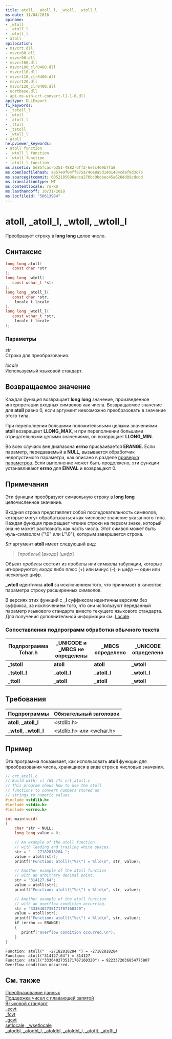 ```yaml
---
title: atoll, _atoll_l, _wtoll, _wtoll_l
ms.date: 11/04/2016
apiname:
- _wtoll
- _atoll_l
- _wtoll_l
- atoll
apilocation:
- msvcrt.dll
- msvcr80.dll
- msvcr90.dll
- msvcr100.dll
- msvcr100_clr0400.dll
- msvcr110.dll
- msvcr110_clr0400.dll
- msvcr120.dll
- msvcr120_clr0400.dll
- ucrtbase.dll
- api-ms-win-crt-convert-l1-1-0.dll
apitype: DLLExport
f1_keywords:
- _tstoll_l
- _wtoll
- _atoll_l
- _ttoll
- _tstoll
- _wtoll_l
- atoll
helpviewer_keywords:
- atoll function
- _wtoll_l function
- _wtoll function
- _atoll_l function
ms.assetid: 5e85fcac-b351-4882-bff2-6e7c469b7fa8
ms.openlocfilehash: a857e0f04ff875a740a8a5d1401484cdaf9d3c75
ms.sourcegitcommit: 6052185696adca270bc9bdbec45a626dd89cdcdd
ms.translationtype: MT
ms.contentlocale: ru-RU
ms.lasthandoff: 10/31/2018
ms.locfileid: "50613984"
---
```

# <a name="atoll-atolll-wtoll-wtolll"></a>atoll, _atoll_l, _wtoll, _wtoll_l

Преобразует строку в **long** **long** целое число.

## <a name="syntax"></a>Синтаксис

```C
long long atoll(
   const char *str
);
long long _wtoll(
   const wchar_t *str
);
long long _atoll_l(
   const char *str,
   _locale_t locale
);
long long _wtoll_l(
   const wchar_t *str,
   _locale_t locale
);
```

### <a name="parameters"></a>Параметры

*str*<br/>
Строка для преобразования.

*locale*<br/>
Используемый языковой стандарт.

## <a name="return-value"></a>Возвращаемое значение

Каждая функция возвращает **long** **long** значение, произведенное интерпретации входных символов как числа. Возвращаемое значение для **atoll** равно 0, если аргумент невозможно преобразовать в значение этого типа.

При переполнении большими положительными целыми значениями **atoll** возвращает **LLONG_MAX**, и при переполнении большими отрицательными целыми значениями, он возвращает **LLONG_MIN**.

Во всех случаях вне диапазона **errno** присваивается **ERANGE**. Если параметр, передаваемый в **NULL**, вызывается обработчик недопустимого параметра, как описано в разделе [проверка параметров](../../c-runtime-library/parameter-validation.md). Если выполнение может быть продолжено, эти функции устанавливают **errno** для **EINVAL** и возвращают 0.

## <a name="remarks"></a>Примечания

Эти функции преобразуют символьную строку в **long** **long** целочисленное значение.

Входная строка представляет собой последовательность символов, которые могут обрабатываться как числовое значение указанного типа. Каждая функция прекращает чтение строки на первом знаке, который она не может распознать как часть числа. Этот символ может быть нуль-символом ("\0" или L"\0"), которым завершается строка.

*Str* аргумент **atoll** имеет следующий вид:

> [*пробелы*] [*входа*] [*цифр*]

Объект *пробелы* состоит из пробелы или символы табуляции, которые игнорируются; *входа* либо плюс (+) или минус (–); и *цифр* — один или несколько цифр.

**_wtoll** идентична **atoll** за исключением того, что принимает в качестве параметра строку расширенных символов.

В версиях этих функций с **_l** суффиксом идентичны версиям без суффикса, за исключением того, что они используют переданный параметр языкового стандарта вместо текущего языкового стандарта. Для получения дополнительной информации см. [Locale](../../c-runtime-library/locale.md).

### <a name="generic-text-routine-mappings"></a>Сопоставления подпрограмм обработки обычного текста

|Подпрограмма Tchar.h|_UNICODE и _MBCS не определены|_MBCS определено|_UNICODE определено|
|---------------------|--------------------------------------|--------------------|-----------------------|
|**_tstoll**|**atoll**|**atoll**|**_wtoll**|
|**_tstoll_l**|**_atoll_l**|**_atoll_l**|**_wtoll_l**|
|**_ttoll**|**_atoll**|**_atoll**|**_wtoll**|

## <a name="requirements"></a>Требования

|Подпрограммы|Обязательный заголовок|
|--------------|---------------------|
|**atoll**, **_atoll_l**|\<stdlib.h>|
|**_wtoll**, **_wtoll_l**|\<stdlib.h> или \<wchar.h>|

## <a name="example"></a>Пример

Эта программа показывает, как использовать **atoll** функции для преобразования числа, хранящиеся в виде строк в числовые значения.

```C
// crt_atoll.c
// Build with: cl /W4 /Tc crt_atoll.c
// This program shows how to use the atoll
// functions to convert numbers stored as
// strings to numeric values.
#include <stdlib.h>
#include <stdio.h>
#include <errno.h>

int main(void)
{
    char *str = NULL;
    long long value = 0;

    // An example of the atoll function
    // with leading and trailing white spaces.
    str = "  -27182818284 ";
    value = atoll(str);
    printf("Function: atoll(\"%s\") = %lld\n", str, value);

    // Another example of the atoll function
    // with an arbitrary decimal point.
    str = "314127.64";
    value = atoll(str);
    printf("Function: atoll(\"%s\") = %lld\n", str, value);

    // Another example of the atoll function
    // with an overflow condition occurring.
    str = "3336402735171707160320";
    value = atoll(str);
    printf("Function: atoll(\"%s\") = %lld\n", str, value);
    if (errno == ERANGE)
    {
       printf("Overflow condition occurred.\n");
    }
}
```

```Output
Function: atoll("  -27182818284 ") = -27182818284
Function: atoll("314127.64") = 314127
Function: atoll("3336402735171707160320") = 9223372036854775807
Overflow condition occurred.

```

## <a name="see-also"></a>См. также

[Преобразование данных](../../c-runtime-library/data-conversion.md)<br/>
[Поддержка чисел с плавающей запятой](../../c-runtime-library/floating-point-support.md)<br/>
[Языковой стандарт](../../c-runtime-library/locale.md)<br/>
[_ecvt](ecvt.md)<br/>
[_fcvt](fcvt.md)<br/>
[_gcvt](gcvt.md)<br/>
[setlocale, _wsetlocale](setlocale-wsetlocale.md)<br/>
[_atodbl, _atodbl_l, _atoldbl, _atoldbl_l, _atoflt, _atoflt_l](atodbl-atodbl-l-atoldbl-atoldbl-l-atoflt-atoflt-l.md)<br/>
